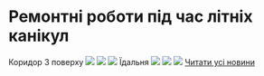 
# Ремонтні роботи під час літніх канікул
Коридор 3 поверху
![](/images/ремонтні-роботи-під-час-літніх-канікул/66331033_442564432994245_337086973468475392_n.jpg)
![](/images/ремонтні-роботи-під-час-літніх-канікул/64861169_2505565976396987_1149423180729810944_n.jpg)
![](/images/ремонтні-роботи-під-час-літніх-канікул/66853838_634765160355163_198069297392648192_n.jpg)
Їдальня
![](/images/ремонтні-роботи-під-час-літніх-канікул/66783689_363296474353239_134093977107300352_n.jpg)
![](/images/ремонтні-роботи-під-час-літніх-канікул/66283392_712090165916200_1832313192563343360_n.jpg)
![](/images/ремонтні-роботи-під-час-літніх-канікул/66368192_452828272223800_7989529736323792896_n.jpg)
[Читати усі новини](/news)
       